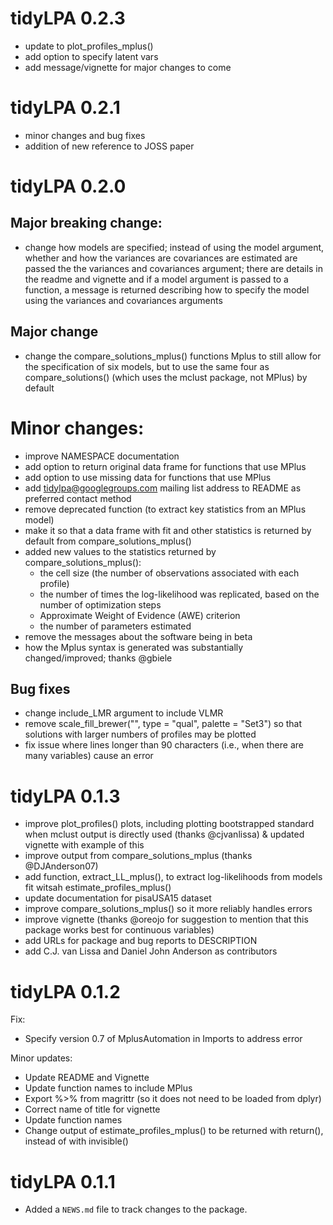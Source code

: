 # tidyLPA 0.2.3

* update to plot_profiles_mplus()
* add option to specify latent vars
* add message/vignette for major changes to come

# tidyLPA 0.2.1

* minor changes and bug fixes 
* addition of new reference to JOSS paper

# tidyLPA 0.2.0

## Major breaking change:

* change how models are specified; instead of using the model argument, whether and how the variances are covariances are estimated are passed the the variances and covariances argument; there are details in the readme and vignette and if a model argument is passed to a function, a message is returned describing how to specify the model using the variances and covariances arguments

## Major change

* change the compare_solutions_mplus() functions Mplus to still allow for the specification of six models, but to use the same four as compare_solutions() (which uses the mclust package, not MPlus) by default

# Minor changes: 

* improve NAMESPACE documentation
* add option to return original data frame for functions that use MPlus
* add option to use missing data for functions that use MPlus
* add tidylpa@googlegroups.com mailing list address to README as preferred contact method 
* remove deprecated function (to extract key statistics from an MPlus model)
* make it so that a data frame with fit and other statistics is returned by default from compare_solutions_mplus()
* added new values to the statistics returned by compare_solutions_mplus():
    - the cell size (the number of observations associated with each profile)
    - the number of times the log-likelihood was replicated, based on the number of optimization steps
    - Approximate Weight of Evidence (AWE) criterion
    - the number of parameters estimated
* remove the messages about the software being in beta
* how the Mplus syntax is generated was substantially changed/improved; thanks @gbiele

## Bug fixes

* change include_LMR argument to include VLMR
* remove scale_fill_brewer("", type = "qual", palette = "Set3") so that solutions with larger numbers of profiles may be plotted
* fix issue where lines longer than 90 characters (i.e., when there are many variables) cause an error

# tidyLPA 0.1.3

* improve plot_profiles() plots, including plotting bootstrapped standard when mclust output is directly used (thanks @cjvanlissa) & updated vignette with example of this
* improve output from compare_solutions_mplus (thanks @DJAnderson07)
* add function, extract_LL_mplus(), to extract log-likelihoods from models fit witsah estimate_profiles_mplus()
* update documentation for pisaUSA15 dataset
* improve compare_solutions_mplus() so it more reliably handles errors
* improve vignette (thanks @oreojo for suggestion to mention that this package works best for continuous variables)
* add URLs for package and bug reports to DESCRIPTION
* add C.J. van Lissa and Daniel John Anderson as contributors

# tidyLPA 0.1.2

Fix: 

* Specify version 0.7 of MplusAutomation in Imports to address error

Minor updates: 

* Update README and Vignette
* Update function names to include MPlus
* Export %>% from magrittr (so it does not need to be loaded from dplyr)
* Correct name of title for vignette
* Update function names
* Change output of estimate_profiles_mplus() to be returned with return(), instead of with invisible()

# tidyLPA 0.1.1

* Added a `NEWS.md` file to track changes to the package.
